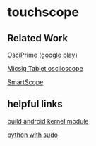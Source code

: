 # touchscope

## Related Work
[OsciPrime](http://www.osciprime.com/index.php?p=specs) ([google play](https://play.google.com/store/apps/details?id=ch.nexuscomputing.android.osciprimeics&hl=en))

[Micsig Tablet osciloscope](http://www.batronix.com/pdf/Micsig/tBook-quick-guide-and-safety-information.pdf)

[SmartScope](https://www.lab-nation.com/)


## helpful links
[build android kernel module](https://rechtzeit.wordpress.com/2011/03/21/77/)

[python with sudo](http://esmithy.net/2015/05/05/rundebug-as-root-in-pycharm/)
